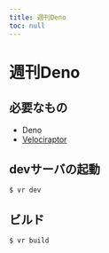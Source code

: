 ```yaml
---
title: 週刊Deno
toc: null
---
```


# 週刊Deno

## 必要なもの

* Deno
* [Velociraptor](https://github.com/jurassiscripts/velociraptor)

## devサーバの起動

```shell
$ vr dev
```

## ビルド

```shell
$ vr build
```
